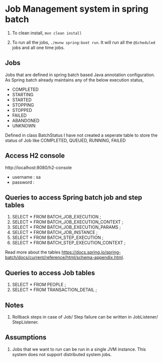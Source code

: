 # Job Management system in spring batch

1. To clean install,
`mvn clean install`

2. To run all the jobs, `./mvnw spring:boot run`. It will run all the `@Scheduled` jobs and all one time jobs.

## Jobs
Jobs that are defined in spring batch based Java annotation configuration.
As Spring batch already maintains any of the below execution status,
- COMPLETED
- STARTING
- STARTED
- STOPPING
- STOPPED
- FAILED
- ABANDONED
- UNKNOWN

Defined in class BatchStatus
I have not created a seperate table to store the status of Job like COMPLETED, QUEUED, RUNNING, FAILED

## Access H2 console
http://localhost:8080/h2-console
- username : sa
- password : 

## Queries to access Spring batch job and step tables
1. SELECT * FROM BATCH_JOB_EXECUTION ;
2. SELECT * FROM BATCH_JOB_EXECUTION_CONTEXT ;
3. SELECT * FROM BATCH_JOB_EXECUTION_PARAMS ;
4. SELECT * FROM BATCH_JOB_INSTANCE ;
5. SELECT * FROM BATCH_STEP_EXECUTION ;
6. SELECT * FROM BATCH_STEP_EXECUTION_CONTEXT ;

Read more about the tables https://docs.spring.io/spring-batch/docs/current/reference/html/schema-appendix.html.

## Queries to access Job tables
1. SELECT * FROM PEOPLE ;
2. SELECT * FROM TRANSACTION_DETAIL ;

## Notes
1. Rollback steps in case of Job/ Step failure can be written in JobListener/ StepListener.

## Assumptions
1. Jobs that we want to run can be run in a single JVM instance. This system does not support distributed system jobs.
